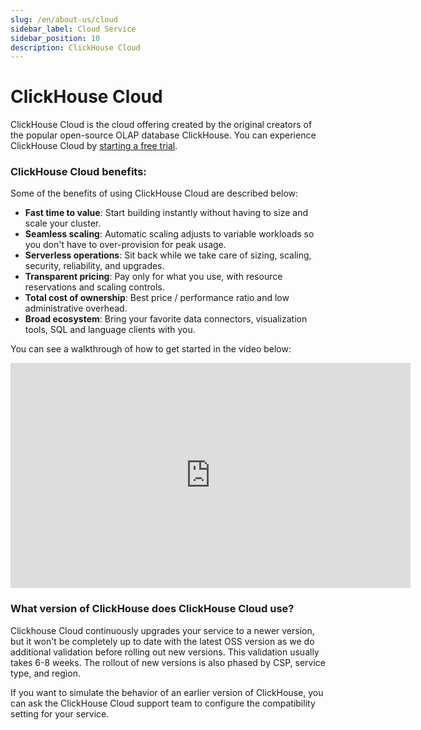 ```yaml
---
slug: /en/about-us/cloud
sidebar_label: Cloud Service
sidebar_position: 10
description: ClickHouse Cloud
---
```


# ClickHouse Cloud

ClickHouse Cloud is the cloud offering created by the original creators of the popular open-source OLAP database ClickHouse. 
You can experience ClickHouse Cloud by [starting a free trial](https://clickhouse.cloud/signUp).

### ClickHouse Cloud benefits:

Some of the benefits of using ClickHouse Cloud are described below:

- **Fast time to value**: Start building instantly without having to size and scale your cluster.
- **Seamless scaling**: Automatic scaling adjusts to variable workloads so you don't have to over-provision for peak usage.
- **Serverless operations**: Sit back while we take care of sizing, scaling, security, reliability, and upgrades.
- **Transparent pricing**: Pay only for what you use, with resource reservations and scaling controls.
- **Total cost of ownership**: Best price / performance ratio and low administrative overhead.
- **Broad ecosystem**: Bring your favorite data connectors, visualization tools, SQL and language clients with you.

You can see a walkthrough of how to get started in the video below:

<div class='vimeo-container'>
  <iframe src="https://player.vimeo.com/video/751409158?h=54cfbce3b9"
    width="640"
    height="360"
    frameborder="0"
    allow="autoplay;
    fullscreen;
    picture-in-picture"
    allowfullscreen>
  </iframe>
</div>

### What version of ClickHouse does ClickHouse Cloud use?

Clickhouse Cloud continuously upgrades your service to a newer version, but it won't be completely up to date with the latest OSS version as we do additional validation before rolling out new versions.
This validation usually takes 6-8 weeks.
The rollout of new versions is also phased by CSP, service type, and region.

If you want to simulate the behavior of an earlier version of ClickHouse, you can ask the ClickHouse Cloud support team to configure the compatibility setting for your service.